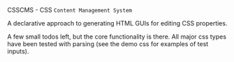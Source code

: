 CSSCMS - CSS `Content Management System`

A declarative approach to generating HTML GUIs for editing CSS properties.

A few small todos left, but the core functionality is there. All major css types have been tested with parsing (see the demo css for examples of test inputs).
